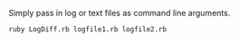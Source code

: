 Simply pass in log or text files as command line arguments.

```
ruby LogDiff.rb logfile1.rb logfile2.rb
```